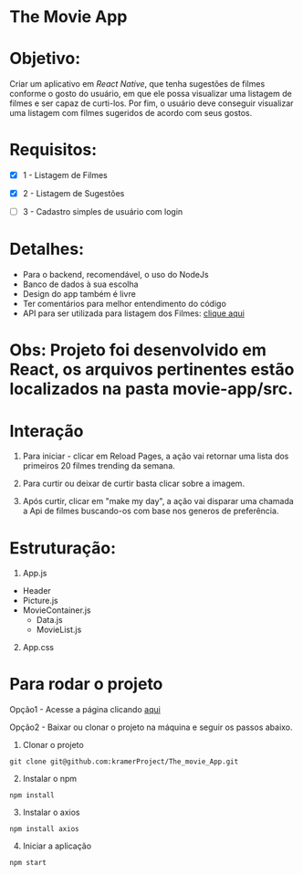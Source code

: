 # The Movie App

# Objetivo:

Criar um aplicativo em *React Native*, que tenha sugestões de filmes conforme o
gosto do usuário, em que ele possa visualizar uma listagem de filmes e ser capaz de curti-los.
Por fim, o usuário deve conseguir visualizar uma listagem com filmes sugeridos de acordo
com seus gostos.


# Requisitos:

- [x] 1 - Listagem de Filmes
- [x] 2 - Listagem de Sugestões
- [ ] 3 - Cadastro simples de usuário com login


# Detalhes:

* Para o backend, recomendável, o uso do NodeJs
* Banco de dados à sua escolha
* Design do app também é livre
* Ter comentários para melhor entendimento do código
* API para ser utilizada para listagem dos Filmes: [clique aqui](https://developers.themoviedb.org/3/getting-started/introduction) 

# Obs: Projeto foi desenvolvido em React, os arquivos pertinentes estão localizados na pasta movie-app/src.

# Interação

1. Para iniciar - clicar em Reload Pages, a ação vai retornar uma lista dos primeiros 20 filmes trending da semana.

2. Para curtir ou deixar de curtir basta clicar sobre a imagem.

3. Após curtir, clicar em "make my day", a ação vai disparar uma chamada a Api de filmes buscando-os com base nos generos de preferência. 

# Estruturação:

1. App.js

  * Header
  * Picture.js
  * MovieContainer.js
    * Data.js
    * MovieList.js
    
2. App.css

# Para rodar o projeto

Opção1 - Acesse a página clicando [aqui](https://kramerproject.github.io/The_movie_App/)

Opção2 -  Baixar ou clonar o projeto na máquina e seguir os passos abaixo.

1. Clonar o projeto

```
git clone git@github.com:kramerProject/The_movie_App.git
```
2. Instalar o npm

```
npm install
```
3. Instalar o axios

```
npm install axios
```
4. Iniciar a aplicação

```
npm start
```
